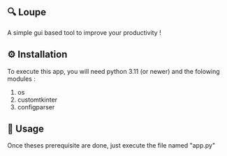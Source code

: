 ## 🔍 Loupe
A simple gui based tool to improve your productivity !

## ⚙️ Installation

To execute this app, you will need python 3.11 (or newer) and the folowing modules :
1) os
2) customtkinter
3) configparser


## 🚀 Usage
Once theses prerequisite are done, just execute the file named "app.py"
